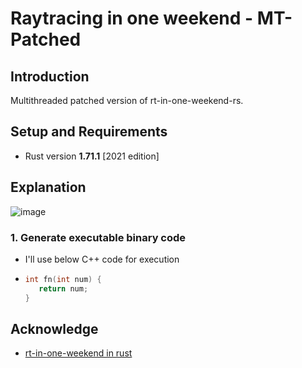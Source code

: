 # Raytracing in one weekend - MT-Patched

 ## Introduction

  Multithreaded patched version of rt-in-one-weekend-rs.

 ## Setup and Requirements
 
 - Rust version **1.71.1** [2021 edition]

 ## Explanation
 ![image](https://user-images.githubusercontent.com/24998577/168279934-45e2c5d2-aad8-45a2-8b97-fc671ac2a9db.png)
  ### 1. Generate executable binary code
  - I'll use below C++ code for execution
  - ```C++
    int fn(int num) {
       return num;
    }
    ```

 ## Acknowledge

 - [rt-in-one-weekend in rust](https://github.com/fralken/ray-tracing-in-one-weekend)


